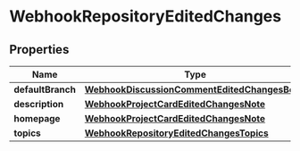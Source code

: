 

# WebhookRepositoryEditedChanges


## Properties

| Name | Type | Description | Notes |
|------------ | ------------- | ------------- | -------------|
|**defaultBranch** | [**WebhookDiscussionCommentEditedChangesBody**](WebhookDiscussionCommentEditedChangesBody.md) |  |  [optional] |
|**description** | [**WebhookProjectCardEditedChangesNote**](WebhookProjectCardEditedChangesNote.md) |  |  [optional] |
|**homepage** | [**WebhookProjectCardEditedChangesNote**](WebhookProjectCardEditedChangesNote.md) |  |  [optional] |
|**topics** | [**WebhookRepositoryEditedChangesTopics**](WebhookRepositoryEditedChangesTopics.md) |  |  [optional] |



